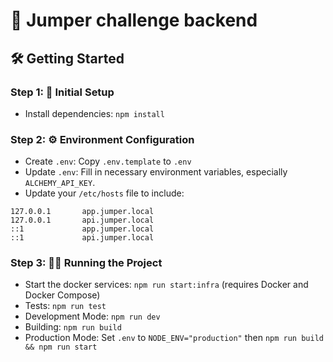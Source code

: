 # 🚀 Jumper challenge backend

## 🛠️ Getting Started

### Step 1: 🚀 Initial Setup

- Install dependencies: `npm install`

### Step 2: ⚙️ Environment Configuration

- Create `.env`: Copy `.env.template` to `.env`
- Update `.env`: Fill in necessary environment variables, especially `ALCHEMY_API_KEY`.
- Update your `/etc/hosts` file to include:

```plaintext
127.0.0.1       app.jumper.local
127.0.0.1       api.jumper.local
::1             app.jumper.local
::1             api.jumper.local
```

### Step 3: 🏃‍♂️ Running the Project

- Start the docker services: `npm run start:infra` (requires Docker and Docker Compose)
- Tests: `npm run test`
- Development Mode: `npm run dev`
- Building: `npm run build`
- Production Mode: Set `.env` to `NODE_ENV="production"` then `npm run build && npm run start`

